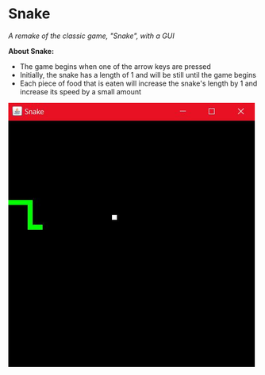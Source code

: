 # Snake
*A remake of the classic game, "Snake", with a GUI*

**About Snake:**

* The game begins when one of the arrow keys are pressed
* Initially, the snake has a length of 1 and will be still until the game begins
* Each piece of food that is eaten will increase the snake's length by 1 and increase its speed by a small amount

![Snake in Action](https://github.com/noahjpark/Snake/blob/master/images/snake.JPG?raw=true)

